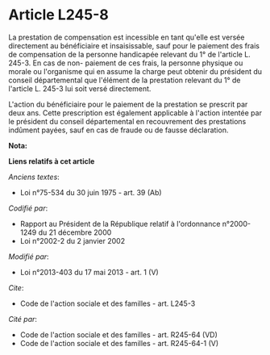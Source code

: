 # Article L245-8

La prestation de compensation est incessible en tant qu'elle est versée directement au bénéficiaire et insaisissable, sauf
pour le paiement des frais de compensation de la personne handicapée relevant du 1° de l'article L. 245-3. En cas de non-
paiement de ces frais, la personne physique ou morale ou l'organisme qui en assume la charge peut obtenir du président du
conseil départemental que l'élément de la prestation relevant du 1° de l'article L. 245-3 lui soit versé directement. 

L'action du bénéficiaire pour le paiement de la prestation se prescrit par deux ans. Cette prescription est également
applicable à l'action intentée par le président du conseil départemental en recouvrement des prestations indûment payées,
sauf en cas de fraude ou de fausse déclaration.

**Nota:**



**Liens relatifs à cet article**

_Anciens textes_:

  - Loi n°75-534 du 30 juin 1975 - art. 39 (Ab)

_Codifié par_:

  - Rapport au Président de la République relatif à l'ordonnance n°2000-1249 du 21 décembre 2000
  - Loi n°2002-2 du 2 janvier 2002

_Modifié par_:

  - Loi n°2013-403 du 17 mai 2013 - art. 1 (V)

_Cite_:

  - Code de l'action sociale et des familles - art. L245-3

_Cité par_:

  - Code de l'action sociale et des familles - art. R245-64 (VD)
  - Code de l'action sociale et des familles - art. R245-64-1 (V)
